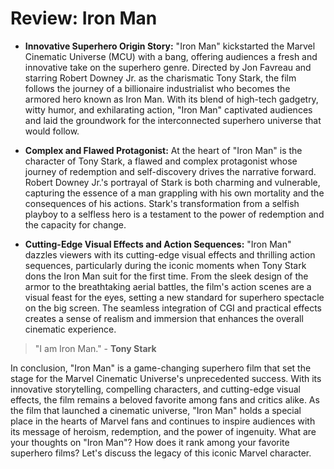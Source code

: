 # Review: Iron Man

- **Innovative Superhero Origin Story:** "Iron Man" kickstarted the Marvel Cinematic Universe (MCU) with a bang, offering audiences a fresh and innovative take on the superhero genre. Directed by Jon Favreau and starring Robert Downey Jr. as the charismatic Tony Stark, the film follows the journey of a billionaire industrialist who becomes the armored hero known as Iron Man. With its blend of high-tech gadgetry, witty humor, and exhilarating action, "Iron Man" captivated audiences and laid the groundwork for the interconnected superhero universe that would follow.

- **Complex and Flawed Protagonist:** At the heart of "Iron Man" is the character of Tony Stark, a flawed and complex protagonist whose journey of redemption and self-discovery drives the narrative forward. Robert Downey Jr.'s portrayal of Stark is both charming and vulnerable, capturing the essence of a man grappling with his own mortality and the consequences of his actions. Stark's transformation from a selfish playboy to a selfless hero is a testament to the power of redemption and the capacity for change.

- **Cutting-Edge Visual Effects and Action Sequences:** "Iron Man" dazzles viewers with its cutting-edge visual effects and thrilling action sequences, particularly during the iconic moments when Tony Stark dons the Iron Man suit for the first time. From the sleek design of the armor to the breathtaking aerial battles, the film's action scenes are a visual feast for the eyes, setting a new standard for superhero spectacle on the big screen. The seamless integration of CGI and practical effects creates a sense of realism and immersion that enhances the overall cinematic experience.

> "I am Iron Man." - **Tony Stark**

In conclusion, "Iron Man" is a game-changing superhero film that set the stage for the Marvel Cinematic Universe's unprecedented success. With its innovative storytelling, compelling characters, and cutting-edge visual effects, the film remains a beloved favorite among fans and critics alike. As the film that launched a cinematic universe, "Iron Man" holds a special place in the hearts of Marvel fans and continues to inspire audiences with its message of heroism, redemption, and the power of ingenuity. What are your thoughts on "Iron Man"? How does it rank among your favorite superhero films? Let's discuss the legacy of this iconic Marvel character.
